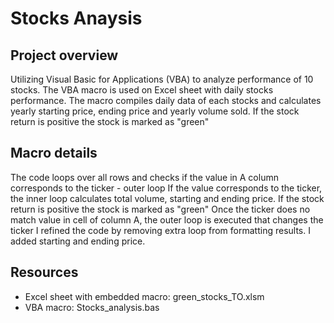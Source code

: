 # Stocks Anaysis

## Project overview
Utilizing Visual Basic for Applications (VBA) to analyze performance of 10 stocks.
The VBA macro is used on Excel sheet with daily stocks performance. The macro compiles daily data of each stocks and calculates yearly starting price, ending price and yearly volume sold. If the stock return is positive the stock is marked as "green"

## Macro details
The code loops over all rows and checks if the value in A column corresponds to the ticker - outer loop
If the value corresponds to the ticker, the inner loop calculates total volume, starting and ending price. If the stock return is positive the stock is marked as "green"
Once the ticker does no match value in cell of column A, the outer loop is executed that changes the ticker
I refined the code by removing extra loop from formatting results. I added starting and ending price.


## Resources

* Excel sheet with embedded macro: green_stocks_TO.xlsm
* VBA macro: Stocks_analysis.bas 




